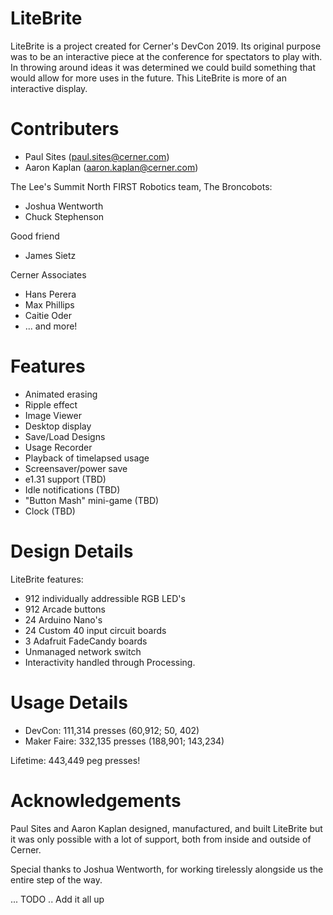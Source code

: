 # LiteBrite

LiteBrite is a project created for Cerner's DevCon 2019. Its original purpose was to be an interactive piece at the conference for spectators to play with. In throwing around ideas it was determined we could build something that would allow for more uses in the future. This LiteBrite is more of an interactive display. 

# Contributers
  - Paul Sites (paul.sites@cerner.com)
  - Aaron Kaplan (aaron.kaplan@cerner.com)
 
  The Lee's Summit North FIRST Robotics team, The Broncobots:
  - Joshua Wentworth
  - Chuck Stephenson
 
  Good friend
  - James Sietz
  
  Cerner Associates
  - Hans Perera
  - Max Phillips
  - Caitie Oder
  - ... and more!

# Features
- Animated erasing 
- Ripple effect
- Image Viewer
- Desktop display
- Save/Load Designs
- Usage Recorder
- Playback of timelapsed usage
- Screensaver/power save
- e1.31 support (TBD)
- Idle notifications (TBD)
- "Button Mash" mini-game (TBD)
- Clock (TBD)

# Design Details
LiteBrite features:
- 912 individually addressible RGB LED's
- 912 Arcade buttons
- 24 Arduino Nano's
- 24 Custom 40 input circuit boards
- 3 Adafruit FadeCandy boards
- Unmanaged network switch
- Interactivity handled through Processing.


# Usage Details
- DevCon: 111,314 presses (60,912; 50, 402)
- Maker Faire: 332,135 presses (188,901; 143,234)

Lifetime: 443,449 peg presses!

# Acknowledgements
Paul Sites and Aaron Kaplan designed, manufactured, and built LiteBrite but it was only possible with a lot of support, both from inside and outside of Cerner. 

Special thanks to Joshua Wentworth, for working tirelessly alongside us the entire step of the way.

... TODO .. Add it all up
